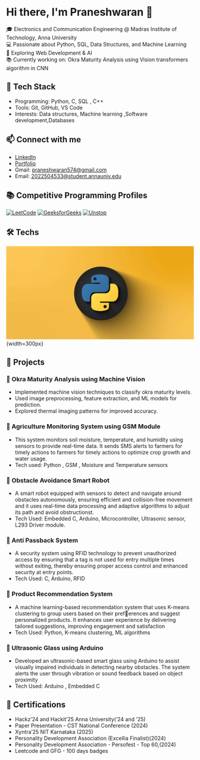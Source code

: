 # Hi there, I'm Praneshwaran 👋  

🎓 Electronics and Communication Engineering @ Madras Institute of Technology, Anna University  
💻 Passionate about Python, SQL, Data Structures, and Machine Learning  
🚀 Exploring Web Development & AI  
📚 Currently working on: Okra Maturity Analysis using Vision transformers algorithm in CNN  

## 🔧 Tech Stack
- Programming: Python, C, SQL , C++  
- Tools: Git, GitHub, VS Code  
- Interests: Data structures, Machine learning ,Software development,Databases  

## 📫 Connect with me
- [LinkedIn](https://www.linkedin.com/in/praneshwaranm354/)
- [Portfolio](https://prani354.github.io/prani354/)
- Gmail: praneshwaran574@gmail.com
- Email: 2022504533@student.annauniv.edu

## 📚 Competitive Programming Profiles

[![LeetCode](https://img.shields.io/badge/LeetCode-000000?style=for-the-badge&logo=LeetCode&logoColor=white)](https://leetcode.com/u/pranesh354/)
[![GeeksforGeeks](https://img.shields.io/badge/GeeksforGeeks-2F8D46?style=for-the-badge&logo=GeeksforGeeks&logoColor=white)](https://www.geeksforgeeks.org/user/praneshwztfk/)
[![Unstop](https://img.shields.io/badge/Unstop-593D88?style=for-the-badge&logo=hackthebox&logoColor=white)]([https://unstop.com/profile/YOUR_USERNAME](https://unstop.com/u/pranem8619))

## 🛠️ Techs

![Tech Stack](assets/techypy.gif){width=300px}

## 🚀 Projects

### 🔹 Okra Maturity Analysis using Machine Vision
- Implemented machine vision techniques to classify okra maturity levels.
- Used image preprocessing, feature extraction, and ML models for prediction.
- Explored thermal imaging patterns for improved accuracy.

### 🔹 Agriculture Monitoring System using GSM Module
- This system monitors soil moisture, temperature, and humidity using sensors to provide real-time data. It sends SMS alerts to farmers for timely actions to farmers for timely actions to optimize crop growth and water usage.
- Tech used: Python , GSM , Moisture and Temperature sensors

### 🔹 Obstacle Avoidance Smart Robot
- A smart robot equipped with sensors to detect and navigate around obstacles autonomously, ensuring efficient and
collision-free movement and it uses real-time data processing and adaptive algorithms to adjust its path and avoid
obstructionst.
- Tech Used: Embedded C, Arduino, Microcontroller, Ultrasonic sensor, L293 Driver module.

### 🔹 Anti Passback System
- A security system using RFID technology to prevent unauthorized access by ensuring that a tag is not used for entry
multiple times without exiting, thereby ensuring proper access control and enhanced security at entry points.
- Tech Used: C, Arduino, RFID

### 🔹 Product Recommendation System
- A machine learning-based recommendation system that uses K-means clustering to group users based on their preferences and suggest personalized products. It enhances user experience by delivering tailored suggestions, improving
engagement and satisfaction
- Tech Used: Python, K-means clustering, ML algorithms

### 🔹 Ultrasonic Glass using Arduino
- Developed an ultrasonic-based smart glass using Arduino to assist visually impaired individuals in detecting nearby
obstacles. The system alerts the user through vibration or sound feedback based on object proximity
- Tech Used: Arduino , Embedded C

## 📜 Certifications

- Hackz’24 and Hackit’25 Anna University(’24 and ’25)
- Paper Presentation - CST National Conference (2024)
- Xyntra’25 NIT Karnataka (2025)
- Personality Development Association (Excellia Finalist)(2024)
- Personality Development Association - Persofest - Top 60,(2024)
- Leetcode and GFG - 100 days badges



